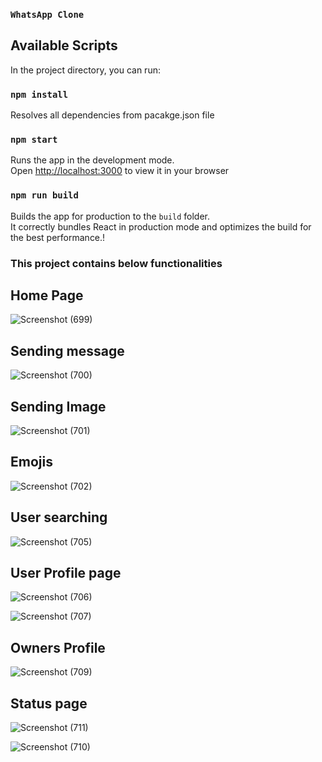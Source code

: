 ### `WhatsApp Clone`

## Available Scripts
In the project directory, you can run:

### `npm install`

Resolves all dependencies from pacakge.json file

### `npm start`

Runs the app in the development mode.\
Open [http://localhost:3000](http://localhost:3000) to view it in your browser

### `npm run build`

Builds the app for production to the `build` folder.\
It correctly bundles React in production mode and optimizes the build for the best performance.!


### This project contains below functionalities

## Home Page
![Screenshot (699)](https://user-images.githubusercontent.com/55983139/157423454-25f79b86-7720-477e-b6a4-b88dcbcaadb6.png)

## Sending message
![Screenshot (700)](https://user-images.githubusercontent.com/55983139/157423973-f26d835e-5745-4b1c-9b64-e9676e8c5699.png)

## Sending Image
![Screenshot (701)](https://user-images.githubusercontent.com/55983139/157424186-d33fc40c-7d99-43c9-9a53-a3461a80ef4c.png)

## Emojis
![Screenshot (702)](https://user-images.githubusercontent.com/55983139/157426894-123b5691-8383-4cfd-b245-7ab77456f830.png)

## User searching
![Screenshot (705)](https://user-images.githubusercontent.com/55983139/157427057-31b97f53-9e11-4d0c-b4f3-b55547f95b59.png)

## User Profile page
![Screenshot (706)](https://user-images.githubusercontent.com/55983139/157427335-e65b6381-bb6f-44d4-b48b-da3dc04fb9af.png)

![Screenshot (707)](https://user-images.githubusercontent.com/55983139/157427465-586d8c94-53cd-4b9e-9b52-32459ed6beed.png)

## Owners Profile
![Screenshot (709)](https://user-images.githubusercontent.com/55983139/157427962-92b15066-9d98-48f1-9e09-8ed45271e8da.png)

## Status page
![Screenshot (711)](https://user-images.githubusercontent.com/55983139/157428209-acc1af2e-2106-414d-b12d-8a7874af4b27.png)

![Screenshot (710)](https://user-images.githubusercontent.com/55983139/157428458-6b81690b-42e7-49bb-9962-55b8c9718e8d.png)
